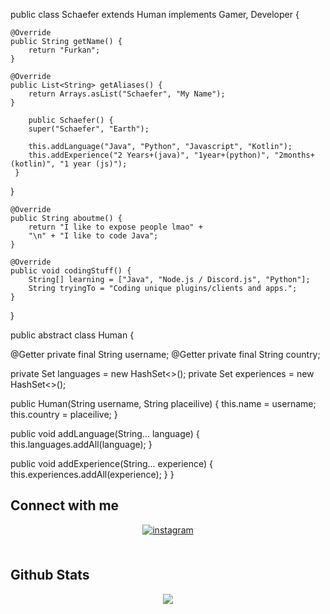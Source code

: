   public class Schaefer extends Human implements Gamer, Developer {

	@Override
	public String getName() {
		return "Furkan";
	}
	
	@Override
	public List<String> getAliases() {
		return Arrays.asList("Schaefer", "My Name");
	}

        public Schaefer() {
        super("Schaefer", "Earth");

        this.addLanguage("Java", "Python", "Javascript", "Kotlin");
        this.addExperience("2 Years+(java)", "1year+(python)", "2months+(kotlin)", "1 year (js)");
     }
   }

	@Override
	public String aboutme() {
		return "I like to expose people lmao" +
		"\n" + "I like to code Java";
	}
    
	@Override
	public void codingStuff() {
		String[] learning = ["Java", "Node.js / Discord.js", "Python"];
		String tryingTo = "Coding unique plugins/clients and apps.";
	}
	
} 


public abstract class Human {

  @Getter private final String username;
  @Getter private final String country;

  private Set<String> languages = new HashSet<>();
  private Set<String> experiences = new HashSet<>();

  public Human(String username, String placeilive) {
      this.name = username;
      this.country = placeilive;
  }

  public void addLanguage(String... language) {
      this.languages.addAll(language);
  }
  
  public void addExperience(String... experience) {
      this.experiences.addAll(experience);
  }
}


## Connect with me  
<div align="center">
<a href="https://instagram.com/beautybloodtr" target="_blank">
<img src=https://img.shields.io/badge/instagram-%23000000.svg?&style=for-the-badge&logo=instagram&logoColor=white alt=instagram style="margin-bottom: 5px;" />
</a>
</div>  
  

<br/>  


## Github Stats  
<div align="center"><img src="https://github-readme-stats.vercel.app/api?username=beautybloodtr&show_icons=true&count_private=true&hide_border=true" align="center" /></div>  

<br/>  


## 
   

<div align="center"></div>
<br />
